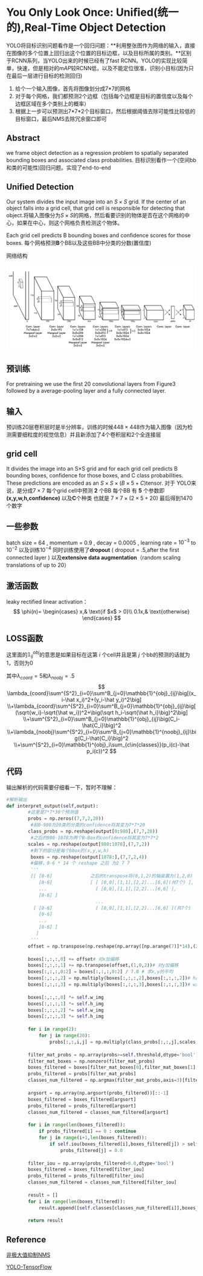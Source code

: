 # You Only Look Once: Uniﬁed(统一的),Real-Time Object Detection

YOLO将目标识别问题看作是一个回归问题：**利用整张图作为网络的输入，直接在图像的多个位置上回归出这个位置的目标边框，以及目标所属的类别。**区别于RCNN系列，当YOLO出来的时候已经有了fast RCNN。YOLO的实现比较简单，快速，但是相对的$mAP$较RCNN低，以及不能定位很准，识别小目标(因为只在最后一层进行目标的检测回归)

1. 给个一个输入图像，首先将图像划分成7\*7的网格
2. 对于每个网格，我们都预测2个边框（包括每个边框是目标的置信度以及每个边框区域在多个类别上的概率）
3. 根据上一步可以预测出7\*7\*2个目标窗口，然后根据阈值去除可能性比较低的目标窗口，最后NMS去除冗余窗口即可

## Abstract

  we frame object detection as a regression problem to spatially separated bounding boxes and associated class probabilities. 目标识别看作一个(空间bb和类的可能性)回归问题。实现了end-to-end

## Unified Detection

Our system divides the input image into an $S\times S$ grid. If the center of an object falls into a grid cell, that grid cell is responsible for detecting that object.将输入图像分为$S \times S$的网格，然后看要识别的物体是否在这个网格的中心，如果在中心，则这个网格负责检测这个物体。

Each grid cell predicts B bounding boxes and conﬁdence scores for those boxes. 每个网格预测**B**个BB以及这些BB中分类的分数(置信度)

网络结构

![img](https://raw.githubusercontent.com/MeerkatX/Tips/master/%E8%AE%BA%E6%96%87%E7%AC%94%E8%AE%B0/imgs/yolo1.png)

## 预训练

For pretraining we use the ﬁrst 20 convolutional layers from Figure3 followed by a average-pooling layer and a fully connected layer. 

## 输入

预训练20层卷积层时是半分辨率，训练的时候$448\times448$作为输入图像（因为检测需要细粒度的视觉信息）并且新添加了4个卷积层和2个全连接层

## grid cell

It divides the image into an S×S grid and for each grid cell predicts B bounding boxes, conﬁdence for those boxes, and C class probabilities. These predictions are encoded as an $S \times S \times (B \times 5 + C)$tensor. 对于 YOLO来说，是分成$7\times7$ 每个grid cell中预测 **2** 个BB 每个BB 有 **5** 个参数即 **(x,y,w,h,confidence)** 以及**C**个种类 也就是 $7\times7\times(2\times5+20)$ 最后得到1470个数字

## 一些参数

batch size = 64 , momentum = 0.9 , decay = 0.0005 , learning rate = $10^{-3}$ to $10^{-2}$ 以及训练$10^{-4}$ 同时训练使用了**dropout** ( dropout = .5,after the first connected layer ) 以及**extensive data augmentation**（random scaling translations of up to $20$）

## 激活函数

leaky rectified linear activation：
$$
\phi(n)=
\begin{cases}
x,& \text{if $x$ > 0}\\
0.1x,& \text{otherwise}
\end{cases}
$$


## LOSS函数

这里面的$\mathbb{1}_{ij}^{obj}$的意思是如果目标在这第 $i$ 个cell并且是第 $j$ 个bb的预测的话就为1，否则为0

其中$\lambda_{coord}=5$和$\lambda_{noobj}=.5$
$$
\lambda_{coord}\sum^{S^2}_{i=0}\sum^B_{j=0}\mathbb{1}^{obj}_{ij}\big[(x_i-\hat x_i)^2+(y_i-\hat y_i)^2\big] \\+\lambda_{coord}\sum^{S^2}_{i=0}\sum^B_{j=0}\mathbb{1}^{obj}_{ij}\big[(\sqrt{w_i}-\sqrt{\hat w_i})^2+\big(\sqrt h_i-\sqrt{\hat h_i}\big)^2\big]
\\+\sum^{S^2}_{i=0}\sum^B_{j=0}\mathbb{1}^{obj}_{ij}\big(C_i-\hat{C_i}\big)^2
\\+\lambda_{noobj}\sum^{S^2}_{i=0}\sum^B_{j=0}\mathbb{1}^{noobj}_{ij}\big(C_i-\hat{C_i}\big)^2
\\+\sum^{S^2}_{i=0}\mathbb{1}^{obj}_i\sum_{c\in{classes}}(p_i(c)-\hat p_i(c))^2
$$

## 代码

输出解析的代码需要仔细看一下，暂时不理解：

```python
#解析输出
def interpret_output(self,output):
    	#这里是7*7*30个预测值
		probs = np.zeros((7,7,2,20))
         #前0-980为20类的分类的confidence将其变为7*7*20
		class_probs = np.reshape(output[0:980],(7,7,20))
         #之后的980-1078为两个B-Box的confidence将其变为7*7*2
		scales = np.reshape(output[980:1078],(7,7,2))
         #剩下的部分是每个bbox的(x,y,w,h)
         boxes = np.reshape(output[1078:],(7,7,2,4))
         #偏移，0-6 * 14 个 reshape 之后 为2 7 7 
         '''
         [[ [0-6]              之后的transpose将(0,1,2)的轴装置为(1,2,0)
            [0-6]              [ [ [0,0],[1,1],[2,2]...[6,6](共7个) ],
            ...                  [ [0,0],[1,1],[2,2]...[6,6] ],
            [0-6] ]
                                 ...
          [ [0-6]                [ [0,0],[1,1],[2,2]...[6,6] ](共7个)  ]
            [0-6]
            ...
            [0-6] ]
           ]
         '''
		offset = np.transpose(np.reshape(np.array([np.arange(7)]*14),(2,7,7)),(1,2,0))

		boxes[:,:,:,0] += offset# 对x加偏移
		boxes[:,:,:,1] += np.transpose(offset,(1,0,2))# 对y加偏移
		boxes[:,:,:,0:2] = boxes[:,:,:,0:2] / 7.0 # 求x,y的平均
		boxes[:,:,:,2] = np.multiply(boxes[:,:,:,2],boxes[:,:,:,2])# h的平方
		boxes[:,:,:,3] = np.multiply(boxes[:,:,:,3],boxes[:,:,:,3])# w的平方
		
		boxes[:,:,:,0] *= self.w_img
		boxes[:,:,:,1] *= self.h_img
		boxes[:,:,:,2] *= self.w_img
		boxes[:,:,:,3] *= self.h_img

		for i in range(2):
			for j in range(20):
				probs[:,:,i,j] = np.multiply(class_probs[:,:,j],scales[:,:,i])

		filter_mat_probs = np.array(probs>=self.threshold,dtype='bool')
		filter_mat_boxes = np.nonzero(filter_mat_probs)
		boxes_filtered = boxes[filter_mat_boxes[0],filter_mat_boxes[1],filter_mat_boxes[2]]
		probs_filtered = probs[filter_mat_probs]
		classes_num_filtered = np.argmax(filter_mat_probs,axis=3)[filter_mat_boxes[0],filter_mat_boxes[1],filter_mat_boxes[2]] 

		argsort = np.array(np.argsort(probs_filtered))[::-1]
		boxes_filtered = boxes_filtered[argsort]
		probs_filtered = probs_filtered[argsort]
		classes_num_filtered = classes_num_filtered[argsort]
		
		for i in range(len(boxes_filtered)):
			if probs_filtered[i] == 0 : continue
			for j in range(i+1,len(boxes_filtered)):
				if self.iou(boxes_filtered[i],boxes_filtered[j]) > self.iou_threshold : 
					probs_filtered[j] = 0.0
		
		filter_iou = np.array(probs_filtered>0.0,dtype='bool')
		boxes_filtered = boxes_filtered[filter_iou]
		probs_filtered = probs_filtered[filter_iou]
		classes_num_filtered = classes_num_filtered[filter_iou]

		result = []
		for i in range(len(boxes_filtered)):
			result.append([self.classes[classes_num_filtered[i]],boxes_filtered[i][0],boxes_filtered[i][1],boxes_filtered[i][2],boxes_filtered[i][3],probs_filtered[i]])

		return result

```



## Reference

[非极大值抑制NMS](https://www.julyedu.com/question/big/kp_id/26/ques_id/2141)

[YOLO-TensorFlow](https://github.com/gliese581gg/YOLO_tensorflow)